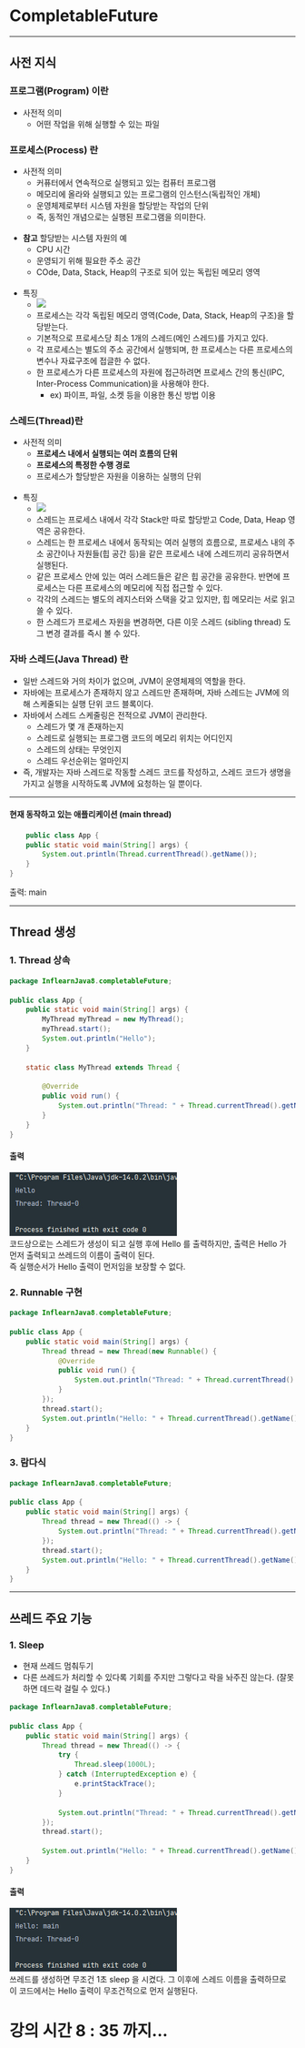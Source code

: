 # CompletableFuture

***

## 사전 지식

### 프로그램(Program) 이란

* 사전적 의미
    * 어떤 작업을 위해 실행할 수 있는 파일

### 프로세스(Process) 란

* 사전적 의미
    * 커퓨터에서 연속적으로 실행되고 있는 컴퓨터 프로그램
    * 메모리에 올라와 실행되고 있는 프로그램의 인스턴스(독립적인 개체)
    * 운영체제로부터 시스템 자원을 할당받는 작업의 단위
    * 즉, 동적인 개념으로는 실행된 프로그램을 의미한다.
      <br><br>
* **참고** 할당받는 시스템 자원의 예
    * CPU 시간
    * 운영되기 위해 필요한 주소 공간
    * COde, Data, Stack, Heap의 구조로 되어 있는 독립된 메모리 영역
      <br></br>
* 특징
    * ![](https://gmlwjd9405.github.io/images/os-process-and-thread/process.png)
    * 프로세스는 각각 독립된 메모리 영역(Code, Data, Stack, Heap의 구조)을 할당받는다.
    * 기본적으로 프로세스당 최소 1개의 스레드(메인 스레드)를 가지고 있다.
    * 각 프로세스는 별도의 주소 공간에서 실행되며, 한 프로세스는 다른 프로세스의 변수나 자료구조에 접글한 수 없다.
    * 한 프로세스가 다른 프로세스의 자원에 접근하려면 프로세스 간의 통신(IPC, Inter-Process Communication)을 사용해야 한다.
        * ex) 파이프, 파일, 소켓 등을 이용한 통신 방법 이용

### 스레드(Thread)란

* 사전적 의미
    * **프로세스 내에서 실행되는 여러 흐름의 단위**
    * **프로세스의 특정한 수행 경로**
    * 프로세스가 할당받은 자원을 이용하는 실행의 단위
      <br><br>
* 특징
    * ![](https://gmlwjd9405.github.io/images/os-process-and-thread/thread.png)
    * 스레드는 프로세스 내에서 각각 Stack만 따로 할당받고 Code, Data, Heap 영역은 공유한다.
    * 스레드는 한 프로세스 내에서 동작되는 여러 실행의 흐름으로, 프로세스 내의 주소 공간이나 자원들(힙 공간 등)을 같은 프로세스 내에 스레드끼리 공유하면서 실행된다.
    * 같은 프로세스 안에 있는 여러 스레드들은 같은 힙 공간을 공유한다. 반면에 프로세스는 다른 프로세스의 메모리에 직접 접근할 수 있다.
    * 각각의 스레드는 별도의 레지스터와 스택을 갖고 있지만, 힙 메모리는 서로 읽고 쓸 수 있다.
    * 한 스레드가 프로세스 자원을 변경하면, 다른 이웃 스레드 (sibling thread) 도 그 변경 결과를 즉시 볼 수 있다.

### 자바 스레드(Java Thread) 란

* 일반 스레드와 거의 차이가 없으며, JVM이 운영체제의 역할을 한다.
* 자바에는 프로세스가 존재하지 않고 스레드만 존재하며, 자바 스레드는 JVM에 의해 스케줄되는 실행 단위 코드 블록이다.
* 자바에서 스레드 스케줄링은 전적으로 JVM이 관리한다.
    * 스레드가 몇 개 존재하는지
    * 스레드로 실행되는 프로그램 코드의 메모리 위치는 어디인지
    * 스레드의 상태는 무엇인지
    * 스레드 우선순위는 얼마인지
* 즉, 개발자는 자바 스레드로 작동할 스레드 코드를 작성하고, 스레드 코드가 생명을 가지고 실행을 시작하도록 JVM에 요청하는 일 뿐이다.

***

#### 현재 동작하고 있는 애플리케이션 (main thread)

```java
    public class App {
    public static void main(String[] args) {
        System.out.println(Thread.currentThread().getName());
    }
}
```

출력: main

***

## Thread 생성

### 1. Thread 상속

```java
package InflearnJava8.completableFuture;

public class App {
    public static void main(String[] args) {
        MyThread myThread = new MyThread();
        myThread.start();
        System.out.println("Hello");
    }

    static class MyThread extends Thread {

        @Override
        public void run() {
            System.out.println("Thread: " + Thread.currentThread().getName());
        }
    }
}
```

#### 출력

![](./img/thread1.jpg)  
코드상으로는 스레드가 생성이 되고 실행 후에 Hello 를 출력하지만, 출력은 Hello 가 먼저 출력되고 쓰레드의 이름이 출력이 된다.  
즉 실행순서가 Hello 출력이 먼저임을 보장할 수 없다.

### 2. Runnable 구현

```java
package InflearnJava8.completableFuture;

public class App {
    public static void main(String[] args) {
        Thread thread = new Thread(new Runnable() {
            @Override
            public void run() {
                System.out.println("Thread: " + Thread.currentThread().getName());
            }
        });
        thread.start();
        System.out.println("Hello: " + Thread.currentThread().getName());
    }
}
```

### 3. 람다식

```java
package InflearnJava8.completableFuture;

public class App {
    public static void main(String[] args) {
        Thread thread = new Thread(() -> {
            System.out.println("Thread: " + Thread.currentThread().getName());
        });
        thread.start();
        System.out.println("Hello: " + Thread.currentThread().getName());
    }
}
```

****

## 쓰레드 주요 기능

### 1. Sleep

* 현재 쓰레드 멈춰두기
* 다른 쓰레드가 처리할 수 있다록 기회를 주지만 그렇다고 락을 놔주진 않는다. (잘못하면 데드락 걸릴 수 있다.)

```java
package InflearnJava8.completableFuture;

public class App {
    public static void main(String[] args) {
        Thread thread = new Thread(() -> {
            try {
                Thread.sleep(1000L);
            } catch (InterruptedException e) {
                e.printStackTrace();
            }

            System.out.println("Thread: " + Thread.currentThread().getName());
        });
        thread.start();

        System.out.println("Hello: " + Thread.currentThread().getName());
    }
}

```

#### 출력

![](./img/thread_sleep.jpg)     
쓰레드를 생성하면 무조건 1초 sleep 을 시켰다. 그 이후에 스레드 이름을 출력하므로 이 코드에서는 Hello 출력이 무조건적으로 먼저 실행된다.

# 강의 시간 8 : 35 까지...




